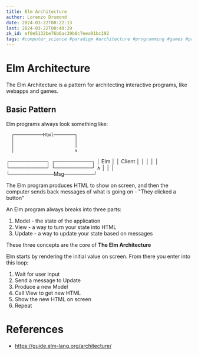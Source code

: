 ```yaml
---
title: Elm Architecture
author: Lorenzo Drumond
date: 2024-03-22T00:22:13
last: 2024-03-22T00:40:29
zk_id: ef0e5132be76b6ac39b8c7eea01bc192
tags: #computer_science #paradigm #architecture #programming #games #programs #model #development #update #view #web #webapp #coding #pattern #elm
---
```



# Elm Architecture
The Elm Architecture is a pattern for architecting interactive programs, like webapps and games.

## Basic Pattern

Elm programs always look something like:

      ┌───────────Html────────┐
      │                       │
      │                       │
      │                       ∨
 ┌──────────┐            ┌──────────┐
 │ Elm      │            │ Client   │
 │          │            │          │
 └──────────┘            └──────────┘
      ∧                       │
      │                       │
      └────────────Msg────────┘


The Elm program produces HTML to show on screen, and then the computer sends back messages of what is going on - "They clicked a button"

An Elm program always breaks into three parts:

1. Model - the state of the application
2. View - a way to turn your state into HTML
3. Update - a way to update your state based on messages

These three concepts are the core of __The Elm Architecture__

Elm starts by rendering the initial value on screen. From there you enter into this loop:

1. Wait for user input
2. Send a message to Update
3. Produce a new Model
4. Call View to get new HTML
5. Show the new HTML on screen
6. Repeat

# References
- https://guide.elm-lang.org/architecture/
